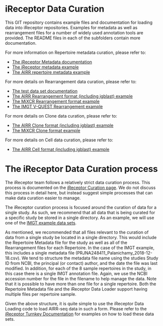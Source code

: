 # iReceptor Data Curation

This GIT repository contains example files and documentation for loading data into iReceptor repositories. Examples for metadata as well as rearrangement files for a number of widely used annotation tools are provided. The README files in each of the subfolders contain more documentation.

For more information on Repertoire metadata curation, please refer to: 
* [The iReceptor Metadata documentation](metadata)
* [The iReceptor metadata example](test/ir-repertoire)
* [The AIRR repertoire metadata example](test/airr-repertoire)

For more details on Rearrangement data curation, please refer to:
* [The test data set documentation](test)
* [The AIRR Rearrangement format (including igblast) example](test/igblast)
* [The MiXCR Rearrangement format example](test/mixcr)
* [The IMGT V-QUEST Rearrangement example](test/imgt)

For more details on Clone data curation, please refer to:
* [The AIRR Clone format (including igblast) example](test/airr-clone)
* [The MiXCR Clone format example](test/mixcr-clone)

For more details on Cell data curation, please refer to:
* [The AIRR Cell format (including igblast) example](test/airr-cell)

# The iReceptor Data Curation process

The iReceptor team follows a relatively strict data curation process. This process is documented on the [iReceptor Curation page](http://www.ireceptor.org/curation). We do not discuss this process in detail here, but instead suggest simple processes that can make data curation easier to manage.

The iReceptor curation process is focused around the curation of data for a single study. As such, we recommend that all data that is being curated for a specific study be stored in a single directory. As an example, we will use one of the [IMGT example data sets](test/imgt/imgt).

As mentioned, we recommended that all files relevant to the curation of data from a single study be located in a single directory. This would include the Repertoire Metadata file for the study as well as all of the Rearrangement files for each Repertoire. In the case of the IMGT example, this includes a single metadata file (PRJNA248411_Palanichamy_2018-12-18.csv). We tend to structure the metadata file name using the studies Study ID from NCBI, the principal (or contact) author, and the date the file was last modified. In addition, for each of the 8 sample repertoires in the study, in this case there is a single IMGT annotation file. Again, we use the NCBI accession number for the file in the filename to help manage the data. Note that it is possible to have more than one file for a single repertoire. Both the Repertoire Metadata file and the iReceptor Data Loader support having multiple files per repertoire sample.

Given the above structure, it is quite simple to use the iReceptor Data Loading code to load AIRR-seq data in such a form. Please refer to the [iReceptor Turnkey Documentation](https://github.com/sfu-ireceptor/turnkey-service-php) for examples on how to load these data sets.
